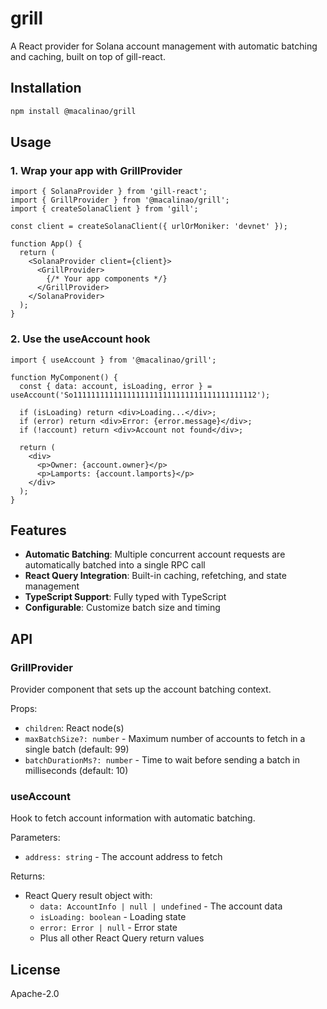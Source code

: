 # grill

A React provider for Solana account management with automatic batching and caching, built on top of gill-react.

## Installation

```bash
npm install @macalinao/grill
```

## Usage

### 1. Wrap your app with GrillProvider

```tsx
import { SolanaProvider } from 'gill-react';
import { GrillProvider } from '@macalinao/grill';
import { createSolanaClient } from 'gill';

const client = createSolanaClient({ urlOrMoniker: 'devnet' });

function App() {
  return (
    <SolanaProvider client={client}>
      <GrillProvider>
        {/* Your app components */}
      </GrillProvider>
    </SolanaProvider>
  );
}
```

### 2. Use the useAccount hook

```tsx
import { useAccount } from '@macalinao/grill';

function MyComponent() {
  const { data: account, isLoading, error } = useAccount('So11111111111111111111111111111111111111112');

  if (isLoading) return <div>Loading...</div>;
  if (error) return <div>Error: {error.message}</div>;
  if (!account) return <div>Account not found</div>;

  return (
    <div>
      <p>Owner: {account.owner}</p>
      <p>Lamports: {account.lamports}</p>
    </div>
  );
}
```

## Features

- **Automatic Batching**: Multiple concurrent account requests are automatically batched into a single RPC call
- **React Query Integration**: Built-in caching, refetching, and state management
- **TypeScript Support**: Fully typed with TypeScript
- **Configurable**: Customize batch size and timing

## API

### GrillProvider

Provider component that sets up the account batching context.

Props:
- `children`: React node(s)
- `maxBatchSize?: number` - Maximum number of accounts to fetch in a single batch (default: 99)
- `batchDurationMs?: number` - Time to wait before sending a batch in milliseconds (default: 10)

### useAccount

Hook to fetch account information with automatic batching.

Parameters:
- `address: string` - The account address to fetch

Returns:
- React Query result object with:
  - `data: AccountInfo | null | undefined` - The account data
  - `isLoading: boolean` - Loading state
  - `error: Error | null` - Error state
  - Plus all other React Query return values

## License

Apache-2.0